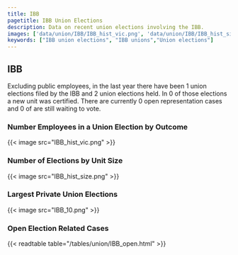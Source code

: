 ```yaml
---
title: IBB
pagetitle: IBB Union Elections
description: Data on recent union elections involving the IBB.
images: ['data/union/IBB/IBB_hist_vic.png', 'data/union/IBB/IBB_hist_size.png', 'data/union/IBB/IBB_10.png']
keywords: ["IBB union elections", "IBB unions","Union elections"]
---
```

##  IBB

Excluding public employees, in the last year there have been 1 union elections filed by the IBB and 2 union elections held. In 0 of those elections a new unit was certified. There are currently 0 open representation cases and 0 of are still waiting to vote.

### Number Employees in a Union Election by Outcome
{{< image src="IBB_hist_vic.png" >}}

### Number of Elections by Unit Size
{{< image src="IBB_hist_size.png" >}}

### Largest Private Union Elections
{{< image src="IBB_10.png" >}}

### Open Election Related Cases
{{< readtable table="/tables/union/IBB_open.html" >}}

